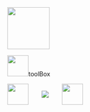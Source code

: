 <img src="https://media1.giphy.com/media/v1.Y2lkPTc5MGI3NjExM2NmZnR5d2FrcWNwcHBvY2thdjBwMmJraHNzbG5idGxpNHA3YXVwdyZlcD12MV9pbnRlcm5hbF9naWZfYnlfaWQmY3Q9Zw/WrNWPknO6rajK4Yx7n/giphy.gif" height="96"/>

<img src="https://media1.giphy.com/media/v1.Y2lkPTc5MGI3NjExbjc3a2RwZTJrMWRvaTVxbmk3YWhnZmd4cXRiY3dtbDRlcmZndnB6eSZlcD12MV9pbnRlcm5hbF9naWZfYnlfaWQmY3Q9cw/yudYg49FheLPggvUTN/giphy.gif" height="48"/>toolBox
<div style="display:flex; gap:30px; flex-wrap:wrap; align-items:center;">
  <img src="https://cdn.jsdelivr.net/gh/devicons/devicon/icons/java/java-original-wordmark.svg" height="48"/>
  <img src="https://img.shields.io/badge/GitHub-181717.svg?&style=for-the-badge&logo=GitHub&logoColor=white"/>
  <img src="https://media0.giphy.com/media/v1.Y2lkPTc5MGI3NjExcHdlbnN1MG1zamJjbmx1MHVudnpwajBja2x3eG92cjJuY2ZqcGV3YiZlcD12MV9pbnRlcm5hbF9naWZfYnlfaWQmY3Q9Zw/du3J3cXyzhj75IOgvA/giphy.gif" height="48"/>
</div>
